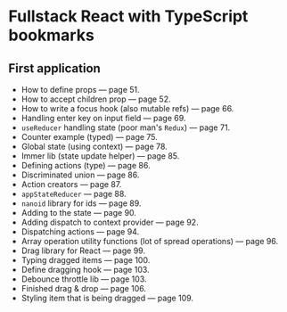 # Fullstack React with TypeScript bookmarks

## First application

- How to define props — page 51.
- How to accept children prop — page 52.
- How to write a focus hook (also mutable refs) — page 66.
- Handling enter key on input field — page 69.
- `useReducer` handling state (poor man's `Redux`) — page 71.
- Counter example (typed) — page 75.
- Global state (using context) — page 78.
- Immer lib (state update helper) — page 85.
- Defining actions (type) — page 86.
- Discriminated union — page 86.
- Action creators — page 87.
- `appStateReducer` — page 88.
- `nanoid` library for ids — page 89.
- Adding to the state — page 90.
- Adding dispatch to context provider — page 92.
- Dispatching actions — page 94.
- Array operation utility functions (lot of spread operations) — page 96.
- Drag library for React — page 99.
- Typing dragged items — page 100.
- Define dragging hook — page 103.
- Debounce throttle lib — page 103.
- Finished drag & drop — page 106.
- Styling item that is being dragged — page 109.
